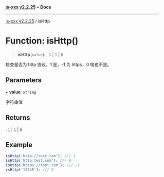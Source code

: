 [**js-xxx v2.2.25**](../README.md) • **Docs**

***

[js-xxx v2.2.25](../README.md) / isHttp

# Function: isHttp()

> **isHttp**(`value`): `-1` \| `1` \| `0`

检查是否为 http 协议，1 是，-1 为 https，0 啥也不是。

## Parameters

• **value**: `string`

字符串值

## Returns

`-1` \| `1` \| `0`

## Example

```ts
isHttp('http://test.com'); /// 1
isHttp('http:test.com'); /// 0
isHttp('https://test.com'); /// -1
isHttp('12345'); /// 0
```
